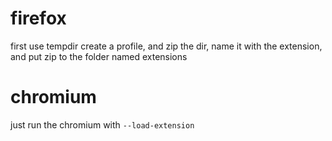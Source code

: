# firefox

first use tempdir create a profile, and zip the dir, name it with the extension,
and put zip to the folder named extensions

# chromium

just run the chromium with `--load-extension`
